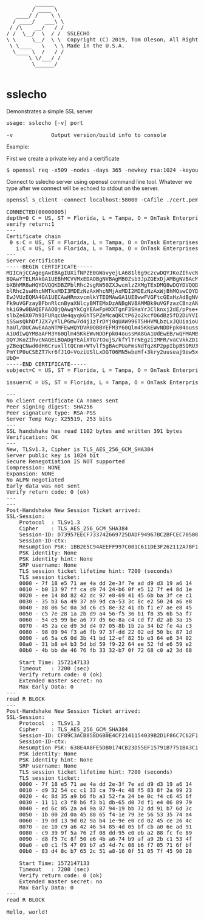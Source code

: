 <pre>
         ______
        / ____ \
   ____/ /    \ \
  / ____/   ___\ \
 / /\    __/   / /
/ /  \__/  \  / /  SSLECHO
\ \     \__/  \ \  Copyright (C) 2019, Tom Oleson, All Rights Reserved.
 \ \____   \   \ \ Made in the U.S.A.
  \____ \  /   / /
       \ \/___/ /
        \______/

</pre>

# sslecho
Demonstrates a simple SSL server

<pre>
usage: sslecho [-v] port

-v            Output version/build info to console
</pre>

Example:

First we create a private key and a certificate
<pre>$ openssl req -x509 -nodes -days 365 -newkey rsa:1024 -keyout key.pem -out cert.pem</pre>

Connect to sslecho server using openssl command line tool. Whatever we type after we connect will be echoed to stdout on the server.

<pre>
openssl s_client -connect localhost:58000 -CAfile ./cert.pem

CONNECTED(00000005)
depth=0 C = US, ST = Florida, L = Tampa, O = OnTask Enterprises LLC, CN = OnTask
verify return:1
---
Certificate chain
 0 s:C = US, ST = Florida, L = Tampa, O = OnTask Enterprises LLC, CN = OnTask
   i:C = US, ST = Florida, L = Tampa, O = OnTask Enterprises LLC, CN = OnTask
---
Server certificate
-----BEGIN CERTIFICATE-----
MIICnjCCAgegAwIBAgIUXifNPZE0GWavyejLA681l6g9czcwDQYJKoZIhvcNAQEL
BQAwYTELMAkGA1UEBhMCVVMxEDAOBgNVBAgMB0Zsb3JpZGExDjAMBgNVBAcMBVRh
bXBhMR8wHQYDVQQKDBZPblRhc2sgRW50ZXJwcmlzZXMgTExDMQ8wDQYDVQQDDAZP
blRhc2swHhcNMTkxMDI3MDEzNzAxWhcNMjAxMDI2MDEzNzAxWjBhMQswCQYDVQQG
EwJVUzEQMA4GA1UECAwHRmxvcmlkYTEOMAwGA1UEBwwFVGFtcGExHzAdBgNVBAoM
Fk9uVGFzayBFbnRlcnByaXNlcyBMTEMxDzANBgNVBAMMBk9uVGFzazCBnzANBgkq
hkiG9w0BAQEFAAOBjQAwgYkCgYEAwFpHXXTgnF3SHaYrJClknxj2dE/pPse+riS+
slbZe6X07h9IFURqcUe4qyqkGhTSPZeMcaQKCtP62o2kcfO6dBz5fD2DUYVIJv9x
iSSwsQkhDfJZX7yYlLPGmw7d4j1zTrDYj0qUAW996T5HHVMLbzLxJQUiaioUQqZz
haUl/DUCAwEAAaNTMFEwHQYDVR0OBBYEFM3Y60Qlm45KkEWvNDDFpk04oussMB8G
A1UdIwQYMBaAFM3Y60Qlm45KkEWvNDDFpk04oussMA8GA1UdEwEB/wQFMAMBAf8w
DQYJKoZIhvcNAQELBQADgYEAiXTG7tOujS/kfYlTrNEgziIMFR/vaCVkkZD1d4K9
yZBeqCNwd0dH6CruxlltQCnm+WTvlf5gBAcPUaFmsNdTqzKP2ppIbpBSQRU33+7E
PmYtP0uCSEZT7kr6fJ1O+VoziUSlLxDGT06MN5wbeHf+3kry2uuseaj9ew5xkACm
UbQ=
-----END CERTIFICATE-----
subject=C = US, ST = Florida, L = Tampa, O = OnTask Enterprises LLC, CN = OnTask

issuer=C = US, ST = Florida, L = Tampa, O = OnTask Enterprises LLC, CN = OnTask

---
No client certificate CA names sent
Peer signing digest: SHA256
Peer signature type: RSA-PSS
Server Temp Key: X25519, 253 bits
---
SSL handshake has read 1102 bytes and written 391 bytes
Verification: OK
---
New, TLSv1.3, Cipher is TLS_AES_256_GCM_SHA384
Server public key is 1024 bit
Secure Renegotiation IS NOT supported
Compression: NONE
Expansion: NONE
No ALPN negotiated
Early data was not sent
Verify return code: 0 (ok)
---
---
Post-Handshake New Session Ticket arrived:
SSL-Session:
    Protocol  : TLSv1.3
    Cipher    : TLS_AES_256_GCM_SHA384
    Session-ID: D73957EECF733742669725DADF94967BC2BFCEC705002599E32675CE2833E4CE
    Session-ID-ctx: 
    Resumption PSK: 1BB2E5C94AEEFF997C001C611DE3F262112A78F1B050659028972A4840CB04E10A9406232424E9221DE1EEEE8F64F82D
    PSK identity: None
    PSK identity hint: None
    SRP username: None
    TLS session ticket lifetime hint: 7200 (seconds)
    TLS session ticket:
    0000 - 7f 18 e5 71 ae 4a dd 2e-3f 7e ad d9 d3 19 a6 14   ...q.J..?~......
    0010 - b0 13 97 ff ca d9 74 24-b6 0f e5 12 7f e4 8d 1e   ......t$........
    0020 - ee 14 8d 82 42 dc 97 e8-69 41 45 6b ba 3f ce c1   ....B...iAEk.?..
    0030 - 35 b3 6a 49 37 a9 9d ca-53 3c 8c e2 50 24 a6 e8   5.jI7...S<..P$..
    0040 - a8 06 5c 0a 3d c6 c5 8e-32 41 db f1 e7 ae e8 45   ..\.=...2A.....E
    0050 - c5 7e 28 1a 2b d9 a4 56-f5 36 b1 f8 35 6b 5a f7   .~(.+..V.6..5kZ.
    0060 - 54 e5 99 be a6 77 d5 6e-8a c4 cd f7 d2 ab 3a 15   T....w.n......:.
    0070 - 45 2a ce d9 3d d4 07 05-8b 1b 2a 34 b2 fe 4a c3   E*..=.....*4..J.
    0080 - 98 09 94 f3 a6 fb 97 3f-dd 22 02 ed 50 bc 87 1d   .......?."..P...
    0090 - a6 5a c6 0d 3b 41 bd 12-ef 82 5b e3 64 e6 34 02   .Z..;A....[.d.4.
    00a0 - 31 b8 e4 b3 5d bd 59 f9-22 64 ee 52 fd e6 59 e2   1...].Y."d.R..Y.
    00b0 - 4b bb de 46 76 fb 33 32-b7 0f 72 68 c0 a2 3d 68   K..Fv.32..rh..=h

    Start Time: 1572147133
    Timeout   : 7200 (sec)
    Verify return code: 0 (ok)
    Extended master secret: no
    Max Early Data: 0
---
read R BLOCK
---
Post-Handshake New Session Ticket arrived:
SSL-Session:
    Protocol  : TLSv1.3
    Cipher    : TLS_AES_256_GCM_SHA384
    Session-ID: CF89C3ACB858D6B0E4CF2141154039B2D1F86C7C62F165F67A56D9D5B74B1DEC
    Session-ID-ctx: 
    Resumption PSK: 638E4A8FE5DB0174CB23D55EF15791B7751BA3C1FB8B1F443AF6149852C86CFC493C9733F7C0402D7D33DD41E3CCFF45
    PSK identity: None
    PSK identity hint: None
    SRP username: None
    TLS session ticket lifetime hint: 7200 (seconds)
    TLS session ticket:
    0000 - 7f 18 e5 71 ae 4a dd 2e-3f 7e ad d9 d3 19 a6 14   ...q.J..?~......
    0010 - d9 32 54 cc c1 33 ca 79-4c 48 f5 83 8f 2a 99 23   .2T..3.yLH...*.#
    0020 - 4c 8d 35 a9 b6 fb a3 52-fa 24 be 0c f4 c6 45 6f   L.5....R.$....Eo
    0030 - 11 11 c3 f8 b6 f3 b1 db-65 d0 7d f1 e4 06 89 79   ........e.}....y
    0040 - ed 6c 05 2a a4 9a 87 94-19 bb 72 dd 91 b7 6d 3c   .l.*......r...m<
    0050 - 1b 00 2d 0a 45 88 65 f4-1e 79 3e 56 53 35 74 a4   ..-.E.e..y>VS5t.
    0060 - 19 0d 13 9d 02 9a b4 1e-9e e0 cd 02 45 ce 26 4c   ............E.&L
    0070 - ae 10 c9 a6 42 46 54 85-4d 05 bf cb a0 6e ad 91   ....BFT.M....n..
    0080 - c9 39 9f 5a 76 2f 08 dd-95 e0 eb a2 88 fc fe 89   .9.Zv/..........
    0090 - d8 f5 7c 8f 50 e6 4b a6-74 b9 af a9 2b c1 53 4f   ..|.P.K.t...+.SO
    00a0 - e0 c1 f5 47 09 b7 a5 4d-7c 08 b6 f7 05 71 6f bf   ...G...M|....qo.
    00b0 - 83 d4 8c b7 65 2c 51 a8-16 0f 51 05 7f 45 90 28   ....e,Q...Q..E.(

    Start Time: 1572147133
    Timeout   : 7200 (sec)
    Verify return code: 0 (ok)
    Extended master secret: no
    Max Early Data: 0
---
read R BLOCK

Hello, world!

</pre>


